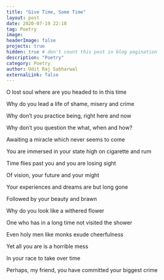 ```yaml
---
title: "Give Time, Some Time"
layout: post
date: 2020-07-19 22:10
tag: Poetry
image:
headerImage: false
projects: true
hidden: true # don't count this post in blog pagination
description: "Poetry"
category: Poetry
author: Udit Raj Sabharwal
externalLink: false
---
```


O lost soul where are you headed to in this time

Why do you lead a life of shame, misery and crime

Why don’t you practice being, right here and now

Why don’t you question the what, when and how?

Awaiting a miracle which never seems to come

You are immersed in your state high on cigarette and rum

Time flies past you and you are losing sight

Of vision, your future and your might

Your experiences and dreams are but long gone

Followed by your beauty and brawn

Why do you look like a withered flower

One who has in a long time not visited the shower

Even holy men like monks exude cheerfulness

Yet all you are is a horrible mess

In your race to take over time

Perhaps, my friend, you have committed your biggest crime

